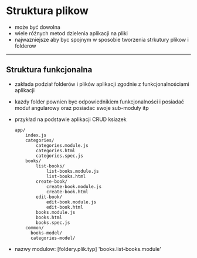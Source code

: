 Struktura plikow
================

- może być dowolna
- wiele różnych metod dzielenia aplikacji na pliki
- najwazniejsze aby byc spojnym w sposobie tworzenia strkutury plikow i folderow

***

Struktura funkcjonalna
----------------------

- zakłada podział folderów i plików aplikacji zgodnie z funkcjonalnościami aplikacji
- kazdy folder pownien byc odpowiednikiem funkcjonalności i posiadać moduł angularowy oraz posiadac swoje sub-moduły itp
- przykład na podstawie aplikacji CRUD ksiazek


      app/
          index.js
          categories/
              categories.module.js
              categories.html
              categories.spec.js
          books/
              list-books/
                  list-books.module.js
                  list-books.html
              create-book/
                  create-book.module.js
                  create-book.html
              edit-book/
                  edit-book.module.js
                  edit-book.html
              books.module.js
              books.html
              books.spec.js
          common/
            books-model/
            categories-model/


- nazwy modulow: [foldery.plik.typ] 'books.list-books.module'
